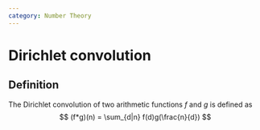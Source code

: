 ```yaml
---
category: Number Theory
---
```


# Dirichlet convolution

## Definition

The Dirichlet convolution of two arithmetic functions $f$ and $g$ is defined as
$$
(f*g)(n) = \sum_{d|n} f(d)g(\frac{n}{d})
$$